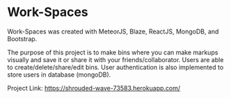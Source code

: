 # Work-Spaces

Work-Spaces was created with MeteorJS, Blaze, ReactJS, MongoDB, and Bootstrap.

The purpose of this project is to make bins where you can make markups visually
and save it or share it with your friends/collaborator. Users are able to
create/delete/share/edit bins. User authentication is also implemented to store
users in database (mongoDB). 

Project Link: https://shrouded-wave-73583.herokuapp.com/
